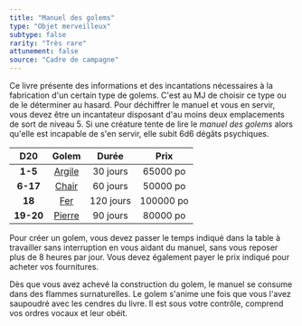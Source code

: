 ```yaml
---
title: "Manuel des golems"
type: "Objet merveilleux"
subtype: false
rarity: "Très rare"
attunement: false
source: "Cadre de campagne"
---
```

Ce livre présente des informations et des incantations nécessaires à la fabrication d'un certain type de golems. C'est au MJ de choisir ce type ou de le déterminer au hasard. Pour déchiffrer le manuel et vous en servir, vous devez être un incantateur disposant d'au moins deux emplacements de sort de niveau 5. Si une créature tente de lire le _manuel des golems_ alors qu'elle est incapable de s'en servir, elle subit 6d6 dégâts psychiques.

|D20|Golem|Durée|Prix|
|:-:|:-:|:-:|:-:|
|**1-5**|[Argile](/bestiaire/golem-d-argile/)|30 jours|65000 po|
|**6-17**|[Chair](/bestiaire/golem-de-chair)|60 jours|50000 po|
|**18**|[Fer](/bestiaire/golem-de-fer)|120 jours|100000 po|
|**19-20**|[Pierre](/bestiaire/golem-de-pierre)|90 jours|80000 po|

Pour créer un golem, vous devez passer le temps indiqué dans la table à travailler sans interruption en vous aidant du manuel, sans vous reposer plus de 8 heures par jour. Vous devez également payer le prix indiqué pour acheter vos fournitures.

Dès que vous avez achevé la construction du golem, le manuel se consume dans des flammes surnaturelles. Le golem s'anime une fois que vous l'avez saupoudré avec les cendres du livre. Il est sous votre contrôle, comprend vos ordres vocaux et leur obéit.
